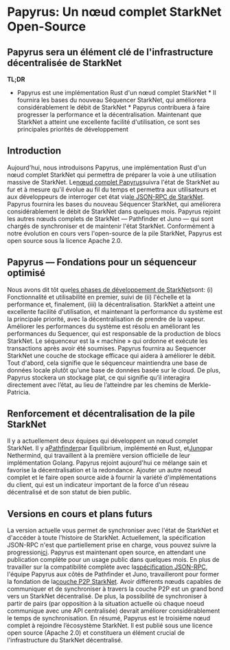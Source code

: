 # Papyrus: Un nœud complet StarkNet Open-Source
## Papyrus sera un élément clé de l'infrastructure décentralisée de StarkNet
**TL;DR**
* Papyrus est une implémentation Rust d'un nœud complet StarkNet * Il fournira les bases du nouveau Séquencer StarkNet, qui améliorera considérablement le débit de StarkNet * Papyrus contribuera à faire progresser la performance et la décentralisation. Maintenant que StarkNet a atteint une excellente facilité d'utilisation, ce sont ses principales priorités de développement
## Introduction
Aujourd'hui, nous introduisons Papyrus, une implémentation Rust d'un nœud complet StarkNet qui permettra de préparer la voie à une utilisation massive de StarkNet. Le[nœud complet Papyrus](https://github.com/starkware-libs/papyrus)suivra l'état de StarkNet au fur et à mesure qu'il évolue au fil du temps et permettra aux utilisateurs et aux développeurs de interroger cet état via[le JSON-RPC de StarkNet](https://github.com/starkware-libs/starknet-specs/blob/master/api/starknet_api_openrpc.json). Papyrus fournira les bases du nouveau Séquencer StarkNet, qui améliorera considérablement le débit de StarkNet dans quelques mois. Papyrus rejoint les autres nœuds complets de StarkNet — Pathfinder et Juno — qui sont chargés de synchroniser et de maintenir l'état StarkNet. Conformément à notre évolution en cours vers l'open-source de la pile StarkNet, Papyrus est open source sous la licence Apache 2.0.
## Papyrus — Fondations pour un séquenceur optimisé
Nous avons dit tôt que[les phases de développement de StarkNet](https://medium.com/starkware/starknet-on-to-the-next-challenge-96a39de7717)sont: (i) Fonctionnalité et utilisabilité en premier, suivi de (ii) l'échelle et la performance et, finalement, (iii) la décentralisation. StarkNet a atteint une excellente facilité d'utilisation, et maintenant la performance du système est la principale priorité, avec la décentralisation de prendre de la vapeur. Améliorer les performances du système est résolu en améliorant les performances du Sequencer, qui est responsable de la production de blocs StarkNet. Le séquenceur est la « machine » qui ordonne et exécute les transactions après avoir été soumises. Papyrus fournira au Sequencer StarkNet une couche de stockage efficace qui aidera à améliorer le débit. Tout d'abord, cela signifie que le séquenceur maintiendra une base de données locale plutôt qu'une base de données basée sur le cloud. De plus, Papyrus stockera un stockage plat, ce qui signifie qu’il interagira directement avec l’état, au lieu de l’atteindre par les chemins de Merkle-Patricia.
## Renforcement et décentralisation de la pile StarkNet
Il y a actuellement deux équipes qui développent un nœud complet StarkNet. Il y a[Pathfinder](https://github.com/eqlabs/pathfinder)par Equilibrium, implémenté en Rust, et[Juno](https://github.com/NethermindEth/juno)par Nethermind, qui travaillent à la première version officielle de leur implémentation Golang. Papyrus rejoint aujourd'hui ce mélange sain et favorise la décentralisation et la redondance. Ajouter un autre noeud complet et le faire open source aide à fournir la variété d'implémentations du client, qui est un indicateur important de la force d'un réseau décentralisé et de son statut de bien public.
## Versions en cours et plans futurs
La version actuelle vous permet de synchroniser avec l'état de StarkNet et d'accéder à toute l'histoire de StarkNet. Actuellement, la spécification JSON-RPC n'est que partiellement prise en charge, vous pouvez suivre la progression[ici](https://github.com/starkware-libs/papyrus#endpoints). Papyrus est maintenant open source, en attendant une publication complète pour un usage public dans quelques mois. En plus de travailler sur la compatibilité complète avec la[spécification JSON-RPC](https://github.com/starkware-libs/starknet-specs/blob/master/api/starknet_api_openrpc.json), l'équipe Papyrus aux côtés de Pathfinder et Juno, travailleront pour former la fondation de la[couche P2P StarkNet](https://github.com/starknet-io/starknet-p2p-specs). Avoir différents nœuds capables de communiquer et de synchroniser à travers la couche P2P est un grand bond vers un StarkNet décentralisé. De plus, la possibilité de synchroniser à partir de pairs (par opposition à la situation actuelle où chaque noeud communique avec une API centralisée) devrait améliorer considérablement le temps de synchronisation. En résumé, Papyrus est le troisième nœud complet à rejoindre l’écosystème StarkNet. Il est publié sous une licence open source (Apache 2.0) et constituera un élément crucial de l'infrastructure du StarkNet décentralisé.